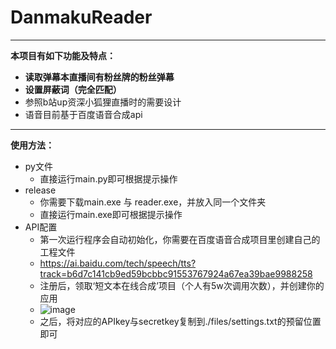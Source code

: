 # DanmakuReader

--------

**本项目有如下功能及特点：**
* **读取弹幕本直播间有粉丝牌的粉丝弹幕**
* **设置屏蔽词（完全匹配）**
* 参照b站up资深小狐狸直播时的需要设计
* 语音目前基于百度语音合成api

****
**使用方法：**
* py文件
  * 直接运行main.py即可根据提示操作
* release
  * 你需要下载main.exe 与 reader.exe，并放入同一个文件夹
  * 直接运行main.exe即可根据提示操作
* API配置
  * 第一次运行程序会自动初始化，你需要在百度语音合成项目里创建自己的工程文件
  * https://ai.baidu.com/tech/speech/tts?track=b6d7c141cb9ed59bcbbc91553767924a67ea39bae9988258
  * 注册后，领取‘短文本在线合成’项目（个人有5w次调用次数），并创建你的应用
  * ![image](https://github.com/MeowDWing/DanmakuReader/assets/67000868/3301f9d0-4e56-4149-ac74-a15543322b9f)
  * 之后，将对应的APIkey与secretkey复制到./files/settings.txt的预留位置即可
